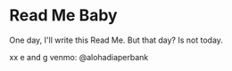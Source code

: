 # Read Me Baby
One day, I'll write this Read Me. But that day? Is not today. 

xx e and g
venmo: @alohadiaperbank